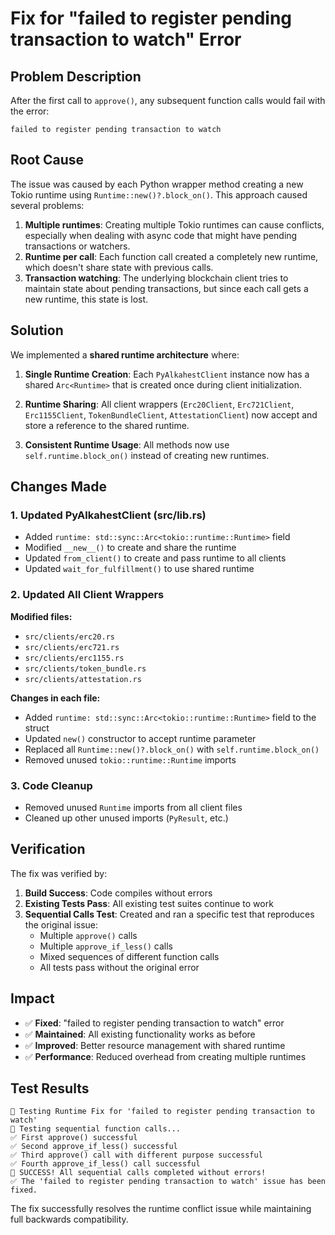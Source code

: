 # Fix for "failed to register pending transaction to watch" Error

## Problem Description

After the first call to `approve()`, any subsequent function calls would fail with the error:

```
failed to register pending transaction to watch
```

## Root Cause

The issue was caused by each Python wrapper method creating a new Tokio runtime using `Runtime::new()?.block_on()`. This approach caused several problems:

1. **Multiple runtimes**: Creating multiple Tokio runtimes can cause conflicts, especially when dealing with async code that might have pending transactions or watchers.
2. **Runtime per call**: Each function call created a completely new runtime, which doesn't share state with previous calls.
3. **Transaction watching**: The underlying blockchain client tries to maintain state about pending transactions, but since each call gets a new runtime, this state is lost.

## Solution

We implemented a **shared runtime architecture** where:

1. **Single Runtime Creation**: Each `PyAlkahestClient` instance now has a shared `Arc<Runtime>` that is created once during client initialization.

2. **Runtime Sharing**: All client wrappers (`Erc20Client`, `Erc721Client`, `Erc1155Client`, `TokenBundleClient`, `AttestationClient`) now accept and store a reference to the shared runtime.

3. **Consistent Runtime Usage**: All methods now use `self.runtime.block_on()` instead of creating new runtimes.

## Changes Made

### 1. Updated PyAlkahestClient (src/lib.rs)

- Added `runtime: std::sync::Arc<tokio::runtime::Runtime>` field
- Modified `__new__()` to create and share the runtime
- Updated `from_client()` to create and pass runtime to all clients
- Updated `wait_for_fulfillment()` to use shared runtime

### 2. Updated All Client Wrappers

**Modified files:**

- `src/clients/erc20.rs`
- `src/clients/erc721.rs`
- `src/clients/erc1155.rs`
- `src/clients/token_bundle.rs`
- `src/clients/attestation.rs`

**Changes in each file:**

- Added `runtime: std::sync::Arc<tokio::runtime::Runtime>` field to the struct
- Updated `new()` constructor to accept runtime parameter
- Replaced all `Runtime::new()?.block_on()` with `self.runtime.block_on()`
- Removed unused `tokio::runtime::Runtime` imports

### 3. Code Cleanup

- Removed unused `Runtime` imports from all client files
- Cleaned up other unused imports (`PyResult`, etc.)

## Verification

The fix was verified by:

1. **Build Success**: Code compiles without errors
2. **Existing Tests Pass**: All existing test suites continue to work
3. **Sequential Calls Test**: Created and ran a specific test that reproduces the original issue:
   - Multiple `approve()` calls
   - Multiple `approve_if_less()` calls
   - Mixed sequences of different function calls
   - All tests pass without the original error

## Impact

- ✅ **Fixed**: "failed to register pending transaction to watch" error
- ✅ **Maintained**: All existing functionality works as before
- ✅ **Improved**: Better resource management with shared runtime
- ✅ **Performance**: Reduced overhead from creating multiple runtimes

## Test Results

```
🚀 Testing Runtime Fix for 'failed to register pending transaction to watch'
🧪 Testing sequential function calls...
✅ First approve() successful
✅ Second approve_if_less() successful
✅ Third approve() call with different purpose successful
✅ Fourth approve_if_less() call successful
🎉 SUCCESS! All sequential calls completed without errors!
✅ The 'failed to register pending transaction to watch' issue has been fixed.
```

The fix successfully resolves the runtime conflict issue while maintaining full backwards compatibility.
